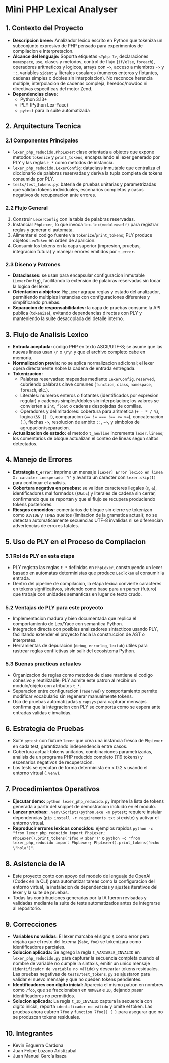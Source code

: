 # Mini PHP Lexical Analyser

## 1. Contexto del Proyecto
- **Descripcion breve:** Analizador lexico escrito en Python que tokeniza un subconjunto expresivo de PHP pensado para experimentos de compilacion e interpretacion.
- **Alcance del lenguaje:** Soporta etiquetas `<?php ?>`, declaraciones `namespace`, `use`, clases y metodos, control de flujo (`if/else`, `foreach`), operadores aritmeticos y logicos, arrays con `=>`, acceso a miembros `->` y `::`, variables `$ident` y literales escalares (numeros enteros y flotantes, cadenas simples o dobles sin interpolacion). No reconoce herencia multiple, interpolacion de cadenas compleja, heredoc/nowdoc ni directivas especificas del motor Zend.
- **Dependencias clave:**
  - Python 3.13+
  - PLY (Python Lex-Yacc)
  - `pytest` para la suite automatizada

## 2. Arquitectura Tecnica
### 2.1 Componentes Principales
- `lexer_php_reducido.PhpLexer`: clase orientada a objetos que expone metodos `tokenize` y `print_tokens`, encapsulando el lexer generado por PLY y las reglas `t_*` como metodos de instancia.
- `lexer_php_reducido.LexerConfig`: dataclass inmutable que centraliza el diccionario de palabras reservadas y deriva la tupla completa de tokens consumida por PLY.
- `tests/test_tokens.py`: bateria de pruebas unitarias y parametrizadas que validan tokens individuales, escenarios completos y casos negativos de recuperacion ante errores.

### 2.2 Flujo General
1. Construir `LexerConfig` con la tabla de palabras reservadas.
2. Instanciar `PhpLexer`, lo que invoca `lex.lex(module=self)` para registrar reglas y generar el automata.
3. Alimentar el codigo fuente via `tokenize`/`print_tokens`; PLY produce objetos `LexToken` en orden de aparicion.
4. Consumir los tokens en la capa superior (impresion, pruebas, integracion futura) y manejar errores emitidos por `t_error`.

### 2.3 Diseno y Patrones
- **Dataclasses:** se usan para encapsular configuracion inmutable (`LexerConfig`), facilitando la extension de palabras reservadas sin tocar la logica del lexer.
- **Orientacion a objetos:** `PhpLexer` agrupa reglas y estado del analizador, permitiendo multiples instancias con configuraciones diferentes y simplificando pruebas.
- **Separacion de responsabilidades:** la capa de pruebas consume la API publica (`tokenize`), evitando dependencias directas con PLY y manteniendo la suite desacoplada del detalle interno.

## 3. Flujo de Analisis Lexico
- **Entrada aceptada:** codigo PHP en texto ASCII/UTF-8; se asume que las nuevas lineas usan `\n` o `\r\n` y que el archivo completo cabe en memoria.
- **Normalizacion previa:** no se aplica normalizacion adicional; el lexer opera directamente sobre la cadena de entrada entregada.
- **Tokenizacion:**
  - Palabras reservadas: mapeadas mediante `LexerConfig.reserved`, cubriendo palabras clave comunes (`function`, `class`, `namespace`, `foreach`, etc.).
  - Literales: numeros enteros o flotantes (identificados por expresion regular) y cadenas simples/dobles sin interpolacion; los valores se convierten a `int`, `float` o cadenas despojadas de comillas.
  - Operadores y delimitadores: cobertura para aritmetica (`+ - * / %`), logica (`&& || !`), comparacion (`== != === !== <= >=`), concatenacion (`.`), flechas `->`, resolucion de ambito `::`, `=>`, y simbolos de agrupacion/separacion.
- **Actualizacion de estado:** el metodo `t_newline` incrementa `lexer.lineno`; los comentarios de bloque actualizan el conteo de lineas segun saltos detectados.

## 4. Manejo de Errores
- **Estrategia `t_error`:** imprime un mensaje `[Lexer] Error lexico en linea X: caracter inesperado 'Y'` y avanza un caracter con `lexer.skip(1)` para continuar el analisis.
- **Cobertura negativa en pruebas:** se validan caracteres ilegales (`@`, `&`), identificadores mal formados (`$9abc`) y literales de cadena sin cerrar, confirmando que se reportan y que el flujo se recupera produciendo tokens posteriores.
- **Riesgos conocidos:** comentarios de bloque sin cierre se tokenizan como `DIVIDE` y `TIMES` sueltos (limitacion de la gramatica actual); no se detectan automaticamente secuencias UTF-8 invalidas ni se diferencian advertencias de errores fatales.

## 5. Uso de PLY en el Proceso de Compilacion
### 5.1 Rol de PLY en esta etapa
- PLY registra las reglas `t_*` definidas en `PhpLexer`, construyendo un lexer basado en automatas deterministas que produce `LexToken` al consumir la entrada.
- Dentro del pipeline de compilacion, la etapa lexica convierte caracteres en tokens significativos, sirviendo como base para un parser (futuro) que trabaje con unidades semanticas en lugar de texto crudo.

### 5.2 Ventajas de PLY para este proyecto
- Implementacion madura y bien documentada que replica el comportamiento de Lex/Yacc con semantica Python.
- Integracion directa con posibles analizadores sintacticos usando PLY, facilitando extender el proyecto hacia la construccion de AST o interpretes.
- Herramientas de depuracion (`debug`, `errorlog`, `lextab`) utiles para rastrear reglas conflictivas sin salir del ecosistema Python.

### 5.3 Buenas practicas actuales
- Organizacion de reglas como metodos de clase mantiene el codigo cohesivo y reutilizable; PLY admite este patron al recibir un modulo/objeto con atributos `t_*`.
- Separacion entre configuracion (`reserved`) y comportamiento permite modificar vocabulario sin regenerar manualmente tokens.
- Uso de pruebas automatizadas y `capsys` para capturar mensajes confirma que la integracion con PLY se comporta como se espera ante entradas validas e invalidas.

## 6. Estrategia de Pruebas
- Suite `pytest` con fixture `lexer` que crea una instancia fresca de `PhpLexer` en cada test, garantizando independencia entre casos.
- Cobertura actual: tokens unitarios, combinaciones parametrizadas, analisis de un programa PHP reducido completo (119 tokens) y escenarios negativos de recuperacion.
- Los tests se ejecutan de forma determinista en < 0.2 s usando el entorno virtual (`.venv`).

## 7. Procedimientos Operativos
- **Ejecutar demo:** `python lexer_php_reducido.py` imprime la lista de tokens generada a partir del snippet de demostracion incluido en el modulo.
- **Lanzar pruebas:** `.venv\Scripts\python.exe -m pytest`; requiere instalar dependencias (`pip install -r requirements.txt` si existe) y activar el entorno virtual.
- **Reproducir errores lexicos conocidos:** ejemplos rapidos `python -c "from lexer_php_reducido import PhpLexer; PhpLexer().print_tokens('$foo @ $bar')"` o `python -c "from lexer_php_reducido import PhpLexer; PhpLexer().print_tokens('echo \"hola')"`.


## 8. Asistencia de IA
- Este proyecto conto con apoyo del modelo de lenguaje de OpenAI (Codex en la CLI) para automatizar tareas como la configuracion del entorno virtual, la instalacion de dependencias y ajustes iterativos del lexer y la suite de pruebas.
- Todas las contribuciones generadas por la IA fueron revisadas y validadas mediante la suite de tests automatizados antes de integrarse al repositorio.


## 9. Correcciones
- **Variables no validas:** El lexer marcaba el signo `$` como error pero dejaba que el resto del lexema (`9abc`, `foo`) se tokenizara como identificadores parciales.
- **Solucion aplicada:** Se agrego la regla `t_VARIABLE_INVALID` en `lexer_php_reducido.py` para capturar la secuencia completa cuando el nombre de variable no cumple la sintaxis, emitir un unico mensaje (`identificador de variable no válido`) y descartar tokens residuales. Las pruebas negativas de `tests/test_tokens.py` se ajustaron para validar el nuevo mensaje y que no queden tokens pendientes.
- **Identificadores con digito inicial:** Aparecia el mismo patron en nombres como `7foo`, que se fraccionaban en `NUMBER` e `ID`, dejando pasar identificadores no permitidos.
- **Solucion aplicada:** La regla `t_ID_INVALID` captura la secuencia con digito inicial, reporta `identificador no válido` y omite el token. Las pruebas ahora cubren `7foo` y `function 7foo() { }` para asegurar que no se produzcan tokens residuales.

## 10. Integrantes
- Kevin Esguerra Cardona
- Juan Felipe Lozano Aristizabal
- Juan Manuel García Isaza
